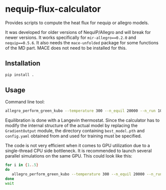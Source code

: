 # nequip-flux-calculator
Provides scripts to compute the heat flux for nequip or allegro models.

It was developed for older versions of NequIP/Allegro and will break for newer versions.
It works specifically for `mir-allegro==0.2.0` and `nequip==0.5.6`. It also needs the `mace-unfolded` package for some functions of the MD part. MACE does not need to be installed for this.

## Installation

```bash
pip install .
```

## Usage

Command line tool:

```bash
allegro_perform_green_kubo --temperature 300 --n_equil 20000 --n_run 1000000 $MODEL_TRAIN_DIRECTORY --struct POSCAR --seed 123
```

Equilibration is done with a Langevin thermostat. Since the calculator has to modify the internal structure of the actual model by replacing the `GradientOutput` module, the directory containing `best_model.pth` and `config.yaml` obtained from and used for training must be specified.

The code is not very efficient when it comes to GPU utilization due to a single-thread CPU side bottleneck. It is recommended to launch several parallel simulations on the same GPU. This could look like this:
```bash
for i in {1..5}
do
   allegro_perform_green_kubo --temperature 300 --n_equil 20000 --n_run 200000 $MODEL_TRAIN_DIRECTORY --struct POSCAR --flux_dir flux_files_$i --seed $i > GK_$i.out &
done
wait
```

